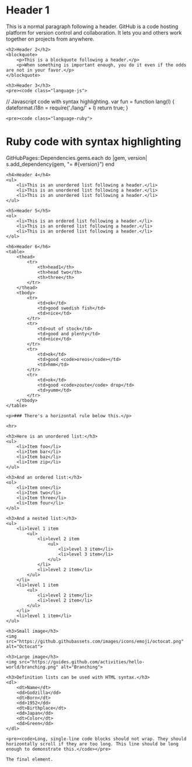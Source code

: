 <!DOCTYPE html>
<html lang="en">
<head>
    <meta charset="UTF-8">
    <meta name="viewport" content="width=device-width, initial-scale=1.0">
    <title>Document</title>
</head>
<body>
    <h1>Header 1</h1>
    <p>This is a normal paragraph following a header. GitHub is a code hosting platform for version control and collaboration. It lets you and others work together on projects from anywhere.</p>

    <h2>Header 2</h2>
    <blockquote>
        <p>This is a blockquote following a header.</p>
        <p>When something is important enough, you do it even if the odds are not in your favor.</p>
    </blockquote>

    <h3>Header 3</h3>
    <pre><code class="language-js">
// Javascript code with syntax highlighting.
var fun = function lang(l) {
  dateformat.i18n = require('./lang/' + l)
  return true;
}
    </code></pre>

    <pre><code class="language-ruby">
# Ruby code with syntax highlighting
GitHubPages::Dependencies.gems.each do |gem, version|
  s.add_dependency(gem, "= #{version}")
end
    </code></pre>

    <h4>Header 4</h4>
    <ul>
        <li>This is an unordered list following a header.</li>
        <li>This is an unordered list following a header.</li>
        <li>This is an unordered list following a header.</li>
    </ul>

    <h5>Header 5</h5>
    <ol>
        <li>This is an ordered list following a header.</li>
        <li>This is an ordered list following a header.</li>
        <li>This is an ordered list following a header.</li>
    </ol>

    <h6>Header 6</h6>
    <table>
        <thead>
            <tr>
                <th>head1</th>
                <th>head two</th>
                <th>three</th>
            </tr>
        </thead>
        <tbody>
            <tr>
                <td>ok</td>
                <td>good swedish fish</td>
                <td>nice</td>
            </tr>
            <tr>
                <td>out of stock</td>
                <td>good and plenty</td>
                <td>nice</td>
            </tr>
            <tr>
                <td>ok</td>
                <td>good <code>oreos</code></td>
                <td>hmm</td>
            </tr>
            <tr>
                <td>ok</td>
                <td>good <code>zoute</code> drop</td>
                <td>yumm</td>
            </tr>
        </tbody>
    </table>

    <p>### There's a horizontal rule below this.</p>

    <hr>

    <h3>Here is an unordered list:</h3>
    <ul>
        <li>Item foo</li>
        <li>Item bar</li>
        <li>Item baz</li>
        <li>Item zip</li>
    </ul>

    <h3>And an ordered list:</h3>
    <ol>
        <li>Item one</li>
        <li>Item two</li>
        <li>Item three</li>
        <li>Item four</li>
    </ol>

    <h3>And a nested list:</h3>
    <ul>
        <li>level 1 item
            <ul>
                <li>level 2 item
                    <ul>
                        <li>level 3 item</li>
                        <li>level 3 item</li>
                    </ul>
                </li>
                <li>level 2 item</li>
            </ul>
        </li>
        <li>level 1 item
            <ul>
                <li>level 2 item</li>
                <li>level 2 item</li>
            </ul>
        </li>
        <li>level 1 item</li>
    </ul>

    <h3>Small image</h3>
    <img src="https://github.githubassets.com/images/icons/emoji/octocat.png" alt="Octocat">

    <h3>Large image</h3>
    <img src="https://guides.github.com/activities/hello-world/branching.png" alt="Branching">

    <h3>Definition lists can be used with HTML syntax.</h3>
    <dl>
        <dt>Name</dt>
        <dd>Godzilla</dd>
        <dt>Born</dt>
        <dd>1952</dd>
        <dt>Birthplace</dt>
        <dd>Japan</dd>
        <dt>Color</dt>
        <dd>Green</dd>
    </dl>

    <pre><code>Long, single-line code blocks should not wrap. They should horizontally scroll if they are too long. This line should be long enough to demonstrate this.</code></pre>
</body>
</html>


```
The final element.
```
